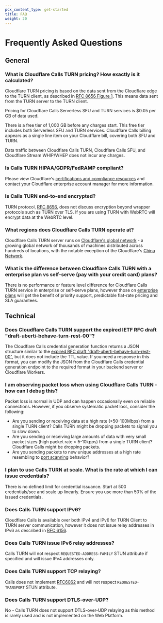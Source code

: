 ```yaml
---
pcx_content_type: get-started
title: FAQ
weight: 20
---
```


# Frequently Asked Questions

## General

### What is Cloudflare Calls TURN pricing? How exactly is it calculated?

Cloudflare TURN pricing is based on the data sent from the Cloudflare edge to the TURN client, as described in [RFC 8656 Figure 1](https://datatracker.ietf.org/doc/html/rfc8656#fig-turn-model). This means data sent from the TURN server to the TURN client.

Pricing for Cloudflare Calls Serverless SFU and TURN services is $0.05 per GB of data used.

There is a free tier of 1,000 GB before any charges start. This free tier includes both Serverless SFU and TURN services. Cloudflare Calls billing appears as a single line item on your Cloudflare bill, covering both SFU and TURN.

Data traffic between Cloudflare Calls TURN, Cloudflare Calls SFU, and Cloudflare Stream WHIP/WHEP does not incur any charges.

### Is Calls TURN HIPAA/GDPR/FedRAMP compliant? 

Please view Cloudflare's [certifications and compliance resources](https://www.cloudflare.com/trust-hub/compliance-resources/) and contact your Cloudflare enterprise account manager for more information.

### Is Calls TURN end-to-end encrypted?

TURN protocol, [RFC 8656](https://datatracker.ietf.org/doc/html/rfc8656), does not discuss encryption beyond wrapper protocols such as TURN over TLS. If you are using TURN with WebRTC will encrypt data at the WebRTC level.

### What regions does Cloudflare Calls TURN operate at?

Cloudflare Calls TURN server runs on [Cloudflare's global network](https://www.cloudflare.com/network) - a growing global network of thousands of machines distributed across hundreds of locations, with the notable exception of the Cloudflare's [China Network](/china-network/).

### What is the difference between Cloudflare Calls TURN with a enterprise plan vs self-serve (pay with your credit card) plans?

There is no performance or feature level difference for Cloudflare Calls TURN service in enterprise or self-serve plans, however those on [enterprise plans](https://www.cloudflare.com/enterprise/) will get the benefit of priority support, predictable flat-rate pricing and SLA guarantees.

## Technical

### Does Cloudflare Calls TURN support the expired IETF RFC draft "draft-uberti-behave-turn-rest-00"?

The Cloudflare Calls credential generation function returns a JSON structure similar to the [expired RFC draft "draft-uberti-behave-turn-rest-00"](https://datatracker.ietf.org/doc/html/draft-uberti-behave-turn-rest-00), but it does not include the TTL value. If you need a response in this format, you can modify the JSON from the Cloudflare Calls credential generation endpoint to the required format in your backend server or Cloudflare Workers.

### I am observing packet loss when using Cloudflare Calls TURN - how can I debug this?

Packet loss is normal in UDP and can happen occasionally even on reliable connections. However, if you observe systematic packet loss, consider the following:

- Are you sending or receiving data at a high rate (>50-100Mbps) from a single TURN client? Calls TURN might be dropping packets to signal you to slow down.
- Are you sending or receiving large amounts of data with very small packet sizes (high packet rate > 5-10kpps) from a single TURN client? Cloudflare Calls might be dropping packets.
- Are you sending packets to new unique addresses at a high rate resembling to [port scanning](https://en.wikipedia.org/wiki/Port_scanner) behavior?

### I plan to use Calls TURN at scale. What is the rate at which I can issue credentials?

There is no defined limit for credential issuance. Start at 500 credentials/sec and scale up linearly. Ensure you use more than 50% of the issued credentials.

### Does Calls TURN support IPv6?

Cloudflare Calls is available over both IPv4 and IPv6 for TURN Client to TURN server communication, however it does not issue relay addresses in IPv6 as described in [RFC 6156](https://datatracker.ietf.org/doc/html/rfc6156).

### Does Calls TURN issue IPv6 relay addresses?

Calls TURN will not respect `REQUESTED-ADDRESS-FAMILY` STUN attribute if specified and will issue IPv4 addresses only.

### Does Calls TURN support TCP relaying?

Calls does not implement [RFC6062](https://datatracker.ietf.org/doc/html/rfc6062) and will not respect `REQUESTED-TRANSPORT` STUN attribute.

### Does Calls TURN support DTLS-over-UDP?

No - Calls TURN does not support DTLS-over-UDP relaying as this method is rarely used and is not implemented on the Web Platform.


